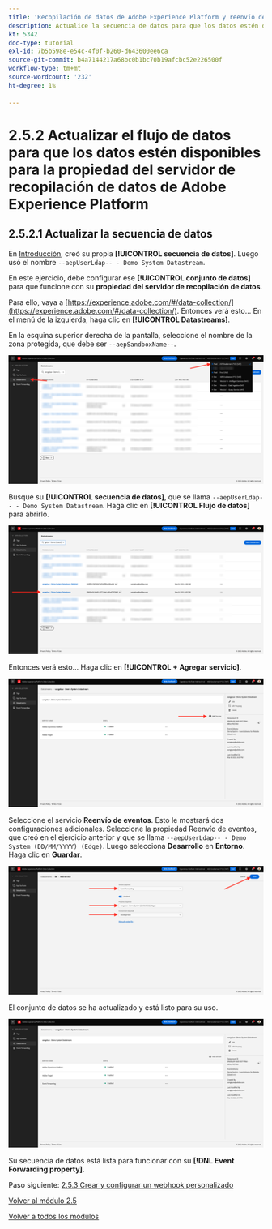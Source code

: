 ```yaml
---
title: 'Recopilación de datos de Adobe Experience Platform y reenvío del lado del servidor en tiempo real: actualice su secuencia de datos para que los datos estén disponibles para la propiedad del servidor de recopilación de datos de Adobe Experience Platform'
description: Actualice la secuencia de datos para que los datos estén disponibles para la propiedad del servidor de recopilación de datos de Adobe Experience Platform
kt: 5342
doc-type: tutorial
exl-id: 7b5b598e-e54c-4f0f-b260-d643600ee6ca
source-git-commit: b4a7144217a68bc0b1bc70b19afcbc52e226500f
workflow-type: tm+mt
source-wordcount: '232'
ht-degree: 1%

---
```


# 2.5.2 Actualizar el flujo de datos para que los datos estén disponibles para la propiedad del servidor de recopilación de datos de Adobe Experience Platform

## 2.5.2.1 Actualizar la secuencia de datos

En [Introducción](./../../gettingstarted/gettingstarted/ex2.md), creó su propia **[!UICONTROL secuencia de datos]**. Luego usó el nombre `--aepUserLdap-- - Demo System Datastream`.

En este ejercicio, debe configurar ese **[!UICONTROL conjunto de datos]** para que funcione con su **propiedad del servidor de recopilación de datos**.

Para ello, vaya a [https://experience.adobe.com/#/data-collection/](https://experience.adobe.com/#/data-collection/). Entonces verá esto... En el menú de la izquierda, haga clic en **[!UICONTROL Datastreams]**.

En la esquina superior derecha de la pantalla, seleccione el nombre de la zona protegida, que debe ser `--aepSandboxName--`.

![Haga clic en el icono Configuración de Edge en el panel de navegación izquierdo](./images/edgeconfig1b.png)

Busque su **[!UICONTROL secuencia de datos]**, que se llama `--aepUserLdap-- - Demo System Datastream`. Haga clic en **[!UICONTROL Flujo de datos]** para abrirlo.

![SDK web](./images/websdk0.png)

Entonces verá esto... Haga clic en **[!UICONTROL + Agregar servicio]**.

![SDK web](./images/websdk3.png)

Seleccione el servicio **Reenvío de eventos**. Esto le mostrará dos configuraciones adicionales. Seleccione la propiedad Reenvío de eventos, que creó en el ejercicio anterior y que se llama `--aepUserLdap-- - Demo System (DD/MM/YYYY) (Edge)`. Luego selecciona **Desarrollo** en **Entorno**. Haga clic en **Guardar**.

![SDK web](./images/websdk4.png)

El conjunto de datos se ha actualizado y está listo para su uso.

![SDK web](./images/websdk8a.png)

Su secuencia de datos está lista para funcionar con su **[!DNL Event Forwarding property]**.

Paso siguiente: [2.5.3 Crear y configurar un webhook personalizado](./ex3.md)

[Volver al módulo 2.5](./aep-data-collection-ssf.md)

[Volver a todos los módulos](./../../../overview.md)
